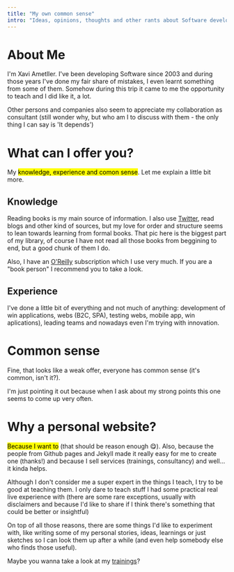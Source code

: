 ```yaml
---
title: "My own common sense"
intro: "Ideas, opinions, thoughts and other rants about Software development"
---
```


# About Me
I'm Xavi Ametller. I've been developing Software since 2003 and during those years I've done my fair share of mistakes, I even learnt something from some of them. Somehow during this trip it came to me the opportunity to teach and I did like it, a lot.

Other persons and companies also seem to appreciate my collaboration as consultant (still wonder why, but who am I to discuss with them - the only thing I can say is 'It depends')

# What can I offer you?
My <mark>knowledge, experience and comon sense</mark>. Let me explain a little bit more.

## Knowledge
Reading books is my main source of information. I also use <a href="https://twitter.com/XaviADev">Twitter</a>, read blogs and other kind of sources, but my love for order and structure seems to lean towards learning from formal books. That pic here is the biggest part of my library, of course I have not read all those books from beggining to end, but a good chunk of them I do.

Also, I have an [O'Reilly](https://www.oreilly.com/) subscription which I use very much. If you are a "book person" I recommend you to take a look.

## Experience

I've done a little bit of everything and not much of anything: development of win applications, webs (B2C, SPA), testing webs, mobile app, win aplications), leading teams and nowadays even I'm trying with innovation.

# Common sense
Fine, that looks like a weak offer, everyone has common sense (it's common, isn't it?).

I'm just pointing it out because when I ask about my strong points this one seems to come up very often. 
 
# Why a personal website?
<mark>Because I want to</mark> (that should be reason enough 😋). Also, because the people from Github pages and Jekyll made it really easy for me to create one (thanks!) and because I sell services (trainings, consultancy) and well... it kinda helps.


Although I don't consider me a super expert in the things I teach, I try to be good at teaching them. I only dare to teach stuff I had some practical real live experience with (there are some rare exceptions, usually with disclaimers and because I'd like to share if I think there's something that could be better or insightful)

On top of all those reasons, there are some things I'd like to experiment with, like writing some of my personal stories, ideas, learnings or just sketches so I can look them up after a while (and even help somebody else who finds those useful).

Maybe you wanna take a look at my [trainings](/trainings)?
